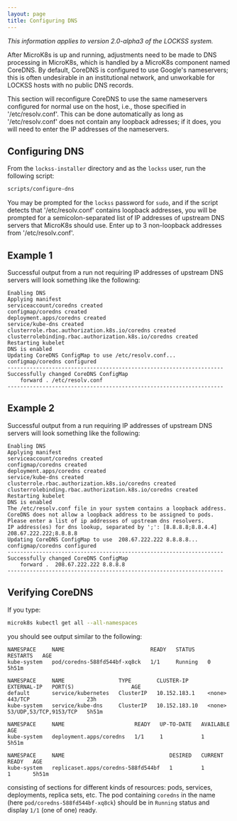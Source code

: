 ```yaml
---
layout: page
title: Configuring DNS
---
```


*This information applies to version 2.0-alpha3 of the LOCKSS system.*

After MicroK8s is up and running, adjustments need to be made to DNS processing in MicroK8s, which is handled by a MicroK8s component named CoreDNS. By default, CoreDNS is configured to use Google's nameservers; this is often undesirable in an institutional network, and unworkable for LOCKSS hosts with no public DNS records.

This section will reconfigure CoreDNS to use the same nameservers configured for normal use on the host, i.e., those specified in '/etc/resolv.conf'. This can be done automatically as long as '/etc/resolv.conf' does not contain any loopback adresses; if it does, you will need to enter the IP addresses of the nameservers.

## Configuring DNS

From the `lockss-installer` directory and as the `lockss` user, run the following script:

```bash
scripts/configure-dns
```
You may be prompted for the `lockss` password for `sudo`, and if the script detects that '/etc/resolv.conf' contains loopback addresses, you will be prompted for a semicolon-separated list of IP addresses of upstream DNS servers that MicroK8s should use. Enter up to 3 non-loopback addresses from '/etc/resolv.conf'.

## Example 1

Successful output from a run not requiring IP addresses of upstream DNS servers will look something like the following:

```text
Enabling DNS
Applying manifest
serviceaccount/coredns created
configmap/coredns created
deployment.apps/coredns created
service/kube-dns created
clusterrole.rbac.authorization.k8s.io/coredns created
clusterrolebinding.rbac.authorization.k8s.io/coredns created
Restarting kubelet
DNS is enabled
Updating CoreDNS ConfigMap to use /etc/resolv.conf...
configmap/coredns configured
--------------------------------------------------------------------
Successfully changed CoreDNS ConfigMap
    forward . /etc/resolv.conf
--------------------------------------------------------------------
```

## Example 2

Successful output from a run requiring IP addresses of upstream DNS servers will look something like the following:

```text
Enabling DNS
Applying manifest
serviceaccount/coredns created
configmap/coredns created
deployment.apps/coredns created
service/kube-dns created
clusterrole.rbac.authorization.k8s.io/coredns created
clusterrolebinding.rbac.authorization.k8s.io/coredns created
Restarting kubelet
DNS is enabled
The /etc/resolv.conf file in your system contains a loopback address.
CoreDNS does not allow a loopback address to be assigned to pods.
Please enter a list of ip addresses of upstream dns resolvers.
IP address(es) for dns lookup, separated by ';': [8.8.8.8;8.8.4.4] 208.67.222.222;8.8.8.8
Updating CoreDNS ConfigMap to use  208.67.222.222 8.8.8.8...
configmap/coredns configured
--------------------------------------------------------------------
Successfully changed CoreDNS ConfigMap
    forward .  208.67.222.222 8.8.8.8
--------------------------------------------------------------------
```

## Verifying CoreDNS

If you type:

```bash
microk8s kubectl get all --all-namespaces
```

you should see output similar to the following:

```text
NAMESPACE     NAME                           READY   STATUS    RESTARTS   AGE
kube-system   pod/coredns-588fd544bf-xq8ck   1/1     Running   0          5h51m

NAMESPACE     NAME                 TYPE        CLUSTER-IP      EXTERNAL-IP   PORT(S)                  AGE
default       service/kubernetes   ClusterIP   10.152.183.1    <none>        443/TCP                  23h
kube-system   service/kube-dns     ClusterIP   10.152.183.10   <none>        53/UDP,53/TCP,9153/TCP   5h51m

NAMESPACE     NAME                      READY   UP-TO-DATE   AVAILABLE   AGE
kube-system   deployment.apps/coredns   1/1     1            1           5h51m

NAMESPACE     NAME                                 DESIRED   CURRENT   READY   AGE
kube-system   replicaset.apps/coredns-588fd544bf   1         1         1       5h51m
```

consisting of sections for different kinds of resources: pods, services, deployments, replica sets, etc. The pod containing `coredns` in the name (here `pod/coredns-588fd544bf-xq8ck`) should be in `Running` status and display `1/1` (one of one) ready.

